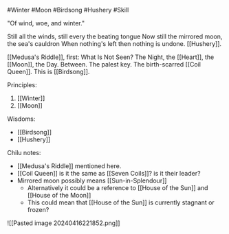 #Winter #Moon #Birdsong #Hushery #Skill 

"Of wind, woe, and winter."

Still all the winds, still every the beating tongue Now still the mirrored moon, the sea's cauldron When nothing's left then nothing is undone. [[Hushery]].

[[Medusa's Riddle]], first: What Is Not Seen? The Night, the [[Heart]], the [[Moon]], the Day. Between. The palest key. The birth-scarred [[Coil Queen]]. This is [[Birdsong]].

Principles:
1. [[Winter]]
2. [[Moon]]

Wisdoms:
- [[Birdsong]]
- [[Hushery]]

Chilu notes:
- [[Medusa's Riddle]] mentioned here.
- [[Coil Queen]] is it the same as [[Seven Coils]]? is it their leader?
- Mirrored moon possibly means [[Sun-in-Splendour]]
	- Alternatively it could be a reference to [[House of the Sun]] and [[House of the Moon]]
	- This could mean that [[House of the Sun]] is currently stagnant or frozen?

![[Pasted image 20240416221852.png]]